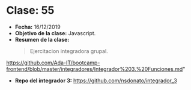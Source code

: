 # Clase: 55

- **Fecha:** 16/12/2019
- **Objetivo de la clase:** Javascript.
- **Resumen de la clase:**
  > Ejercitacion integradora grupal.

https://github.com/Ada-IT/bootcamp-frontend/blob/master/integradores/Integrador%203.%20Funciones.md"

- **Repo del integrador 3:** https://github.com/nsdonato/integrador_3
